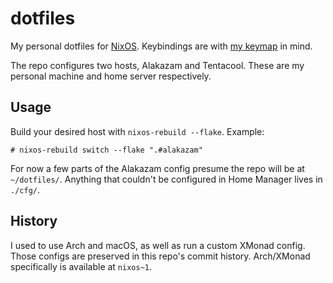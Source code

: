 # dotfiles

My personal dotfiles for [NixOS](https://nixos.org). Keybindings are with [my keymap](https://git.sr.ht/~samhh/qmk_firmware/tree/samhh/item/keyboards/ergodox_ez/keymaps/samhh/README.md) in mind.

The repo configures two hosts, Alakazam and Tentacool. These are my personal machine and home server respectively.

## Usage

Build your desired host with `nixos-rebuild --flake`. Example:

```console
# nixos-rebuild switch --flake ".#alakazam"
```

For now a few parts of the Alakazam config presume the repo will be at `~/dotfiles/`. Anything that couldn't be configured in Home Manager lives in `./cfg/`.

## History

I used to use Arch and macOS, as well as run a custom XMonad config. Those configs are preserved in this repo's commit history. Arch/XMonad specifically is available at `nixos~1`.
